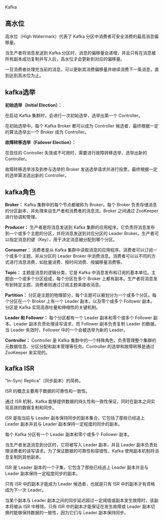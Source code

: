 Kafka

## 高水位

高水位（High Watermark）代表了 Kafka 分区中消费者可安全消费的最高消息偏移量。

当生产者将消息发送到 Kafka 分区时，消息的偏移量会递增，并且只有在消息被所有副本成功复制并写入后，高水位才会更新到对应的偏移量。

一旦消费者处理完当前的消息，可以更新其消费偏移量并继续消费下一条消息，直到达到高水位为止。

## kafka选举

**初始选举（Initial Election）：**

在启动 Kafka 集群时，会进行一次初始选举，选举出第一个 Controller。

在初始选举中，每个 Kafka Broker 都可以成为 Controller 候选者，最终根据一定的算法选举出一个 Broker 成为 Controller。

**故障转移选举（Failover Election）：**

在现任的 Controller 失效或不可用时，需要进行故障转移选举，选举出新的 Controller。

故障转移选举涉及到参与选举的 Broker 发送选举请求并进行投票，最终根据一定的选举算法选出新的 Controller。

## kafka角色

**Broker：** Kafka 集群中的每个节点都被称为 Broker。每个 Broker 负责存储消息的分区副本，并处理来自生产者和消费者的消息流。Broker 之间通过 ZooKeeper 进行协调和管理。

**Producer：** 生产者是将消息发送到 Kafka 集群的应用程序。它负责将消息发布到一个或多个主题的分区，并将消息发送到对应分区的 Leader Broker。生产者可以指定消息的键（Key），用于决定消息被分配到哪个分区。

**Consumer：** 消费者是从 Kafka 集群中读取消息的应用程序。消费者可以订阅一个或多个主题，并从分区的 Leader Broker 中消费消息。消费者可以以不同的方式进行消息消费，如批量消费、按时间消费、按偏移量消费等。

**Topic：** 主题是消息的逻辑分类，它是 Kafka 中消息发布和订阅的基本单位。主题由一个或多个分区组成，每个分区在多个 Broker 上都有副本。生产者将消息发布到特定主题，消费者则通过订阅主题来接收消息。

**Partition：** 分区是主题的物理部分，每个主题可以被划分为一个或多个分区。每个分区在一个 Broker 上有一个 Leader 副本，以及零个或多个 Follower 副本。分区是 Kafka 实现高吞吐量和伸缩性的关键机制。

**Leader 和 Follower：** 每个分区都有一个 Leader 副本和零个或多个 Follower 副本。Leader 副本负责处理读写请求，而 Follower 副本负责复制 Leader 的数据。当 Leader 失效时，Follower 中的一个会被选举为新的 Leader。

**Controller：** Controller 是 Kafka 集群中的一个特殊角色，负责管理整个集群的元数据信息、分区分配和副本管理等任务。Controller 的选举和故障转移是通过 ZooKeeper 来实现的。

## kafka ISR 

“In-Sync Replica”（同步副本）的简称。

ISR 的概念主要用于数据的可靠性和一致性。

通过 ISR 机制，Kafka 能够提供数据的持久性和一致性保证，同时在副本之间实现高效的数据复制和同步。

ISR 是指当前与 Leader 副本保持同步的副本集合，它包括了那些已经追上 Leader 副本并且与 Leader 副本保持一定程度的同步的副本。

每个 Kafka 分区有一个 Leader 副本和零个或多个 Follower 副本。

当生产者发送消息到分区时，它将被写入 Leader 副本，并且 Leader 副本负责处理消费者的读写请求。为了保证数据的可靠性和容错性，Kafka 使用副本机制将消息复制到其他副本。

ISR 是 Leader 副本的一个子集，它包含了那些已经追上 Leader 副本并且与 Leader 副本保持一定程度同步的副本。

只有 ISR 中的副本才能成为 Leader 候选者，也就是只有 ISR 中的副本才有资格成为下一次 Leader。

当某个副本与 Leader 副本之间的同步延迟超过一定阈值或副本发生故障时，该副本将被从 ISR 中移除。只有 ISR 中的副本才能保证在发生故障或 Leader 副本切换时能够保持数据的一致性，因为它们与 Leader 副本保持同步。

